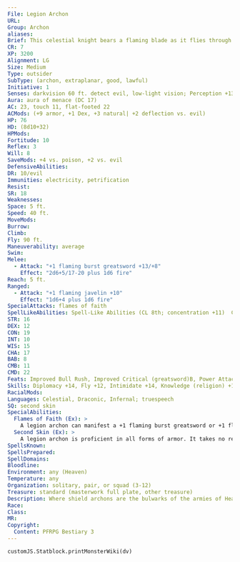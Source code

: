 ```yaml
---
File: Legion Archon
URL: 
Group: Archon
aliases: 
Brief: This celestial knight bears a flaming blade as it flies through the air on metallic wings that seem to grow from its armor.
CR: 7
XP: 3200
Alignment: LG
Size: Medium
Type: outsider
SubType: (archon, extraplanar, good, lawful)
Initiative: 1
Senses: darkvision 60 ft. detect evil, low-light vision; Perception +13
Aura: aura of menace (DC 17)
AC: 23, touch 11, flat-footed 22
ACMods: (+9 armor, +1 Dex, +3 natural| +2 deflection vs. evil)
HP: 76
HD: (8d10+32)
HPMods: 
Fortitude: 10
Reflex: 3
Will: 8
SaveMods: +4 vs. poison, +2 vs. evil
DefensiveAbilities: 
DR: 10/evil
Immunities: electricity, petrification
Resist: 
SR: 18
Weaknesses: 
Space: 5 ft.
Speed: 40 ft.
MoveMods: 
Burrow: 
Climb: 
Fly: 90 ft.
Maneuverability: average
Swim: 
Melee: 
  - Attack: "+1 flaming burst greatsword +13/+8"
    Effect: "2d6+5/17-20 plus 1d6 fire"
Reach: 5 ft.
Ranged: 
  - Attack: "+1 flaming javelin +10"
    Effect: "1d6+4 plus 1d6 fire"
SpecialAttacks: flames of faith
SpellLikeAbilities: Spell-Like Abilities (CL 8th; concentration +11)  Constant-detect evil, magic circle against evil   At Will-aid, continual flame, greater teleport (self plus 50 lbs. of objects only), message   3/day-align weapon, mirror image, versatile weapon*
STR: 16
DEX: 12
CON: 19
INT: 10
WIS: 15
CHA: 17
BAB: 8
CMB: 11
CMD: 22
Feats: Improved Bull Rush, Improved Critical (greatsword)B, Power Attack, Vital Strike, Weapon Focus (greatsword), Whirlwind AttackB
Skills: Diplomacy +14, Fly +12, Intimidate +14, Knowledge (religion) +11, Perception +13, Sense Motive +9, Survival +9
RacialMods: 
Languages: Celestial, Draconic, Infernal; truespeech
SQ: second skin
SpecialAbilities:
  Flames of Faith (Ex): >
    A legion archon can manifest a +1 flaming burst greatsword or +1 flaming javelin as a move-equivalent action. The legion archon's sword vanishes if it leaves its hand, and its javelin vanishes after striking or missing its target.
  Second Skin (Ex): >
    A legion archon is proficient in all forms of armor. It takes no reduction to its speed or any armor check penalties from wearing any sort of armor. Most legion archons wear full plate armor.
SpellsKnown: 
SpellsPrepared: 
SpellDomains: 
Bloodline: 
Environment: any (Heaven)
Temperature: any
Organization: solitary, pair, or squad (3-12)
Treasure: standard (masterwork full plate, other treasure)
Description: Where shield archons are the bulwarks of the armies of Heaven, legion archons are the swords, sent in file after file to match evil's boundless hordes.  Legion archons stand 6-1/2 feet in height and weigh 200 pounds. Beneath their helmets and armor, they have pale or nearly jet-black hairless skin. Their eyes burn bright with the flames of their faith, flaring brightest when they conjure forth their weapons. Regardless of the armor they choose to wear, their metallic wings merge with and extend beyond the armor, allowing them flight even when wearing the heaviest of protection.  Despite their warlike mien, legion archons prefer errands of peace and mercy. Their masters dispatch unarmed legion archons as celestial envoys, though still clad in their heavenly armor. In this fashion, they spread the word and love of Heaven to widely scattered realms.
Race: 
Class: 
MR: 
Copyright:
  Content: PFRPG Bestiary 3
---
```

```dataviewjs
customJS.Statblock.printMonsterWiki(dv)
```
